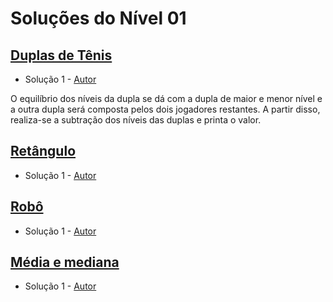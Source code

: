 # Soluções do Nível 01

## [Duplas de Tênis](https://neps.academy/br/exercise/1653)
- Solução 1 - [Autor](https://github.com/thuthu-c) <Insira o link para o seu github nos parenteses>

 O equilíbrio dos níveis da dupla se dá com a dupla de maior e menor nível e a outra dupla será composta pelos dois jogadores restantes. A partir disso, realiza-se a subtração dos níveis das duplas e printa o valor. 

## [Retângulo](https://neps.academy/br/exercise/1657)
- Solução 1 - [Autor]() <Insira o link para o seu github nos parenteses>

<Se possivel insira uma breve explicacao da solucao>

## [Robô](https://neps.academy/br/exercise/1655)
- Solução 1 - [Autor]() <Insira o link para o seu github nos parenteses>

<Se possivel insira uma breve explicacao da solucao>

## [Média e mediana](https://neps.academy/br/exercise/1656)
- Solução 1 - [Autor]() <Insira o link para o seu github nos parenteses>

<Se possivel insira uma breve explicacao da solucao>
